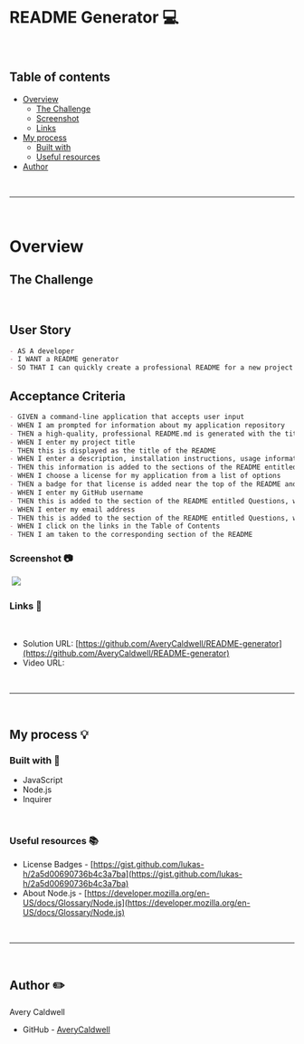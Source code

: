 # README Generator 💻 

<br>

## Table of contents
- [Overview](#overview)
  - [The Challenge](#the-challenge)
  - [Screenshot](#screenshot)
  - [Links](#links)
- [My process](#my-process)
  - [Built with](#built-with)
  - [Useful resources](#useful-resources)
- [Author](#author)

<br>
<hr>
<br>

# Overview

## **The Challenge**

​
## User Story

```md
- AS A developer
- I WANT a README generator
- SO THAT I can quickly create a professional README for a new project
```

## Acceptance Criteria

```md
- GIVEN a command-line application that accepts user input
- WHEN I am prompted for information about my application repository
- THEN a high-quality, professional README.md is generated with the title of my project and sections entitled Description, Table of Contents, Installation, Usage, License, Contributing, Tests, and Questions
- WHEN I enter my project title
- THEN this is displayed as the title of the README
- WHEN I enter a description, installation instructions, usage information, contribution guidelines, and test instructions
- THEN this information is added to the sections of the README entitled Description, Installation, Usage, Contributing, and Tests
- WHEN I choose a license for my application from a list of options
- THEN a badge for that license is added near the top of the README and a notice is added to the section of the README entitled License that explains which license the application is covered under
- WHEN I enter my GitHub username
- THEN this is added to the section of the README entitled Questions, with a link to my GitHub profile
- WHEN I enter my email address
- THEN this is added to the section of the README entitled Questions, with instructions on how to reach me with additional questions
- WHEN I click on the links in the Table of Contents
- THEN I am taken to the corresponding section of the README
```

### Screenshot 📷
​
![](./readme-assets/solution.png)
​
​
### Links 🔎
​
- Solution URL: [https://github.com/AveryCaldwell/README-generator](https://github.com/AveryCaldwell/README-generator)
- Video URL: 
<br>
<hr>
<br>


## My process 💡

### Built with 🔨

- JavaScript
- Node.js
- Inquirer

<br>

### Useful resources 📚

- License Badges - [https://gist.github.com/lukas-h/2a5d00690736b4c3a7ba](https://gist.github.com/lukas-h/2a5d00690736b4c3a7ba)  
- About Node.js - [https://developer.mozilla.org/en-US/docs/Glossary/Node.js](https://developer.mozilla.org/en-US/docs/Glossary/Node.js) 
​

<br>
<hr>
<br>

## Author ✏️
  Avery Caldwell
- GitHub - [AveryCaldwell](https://github.com/AveryCaldwell)